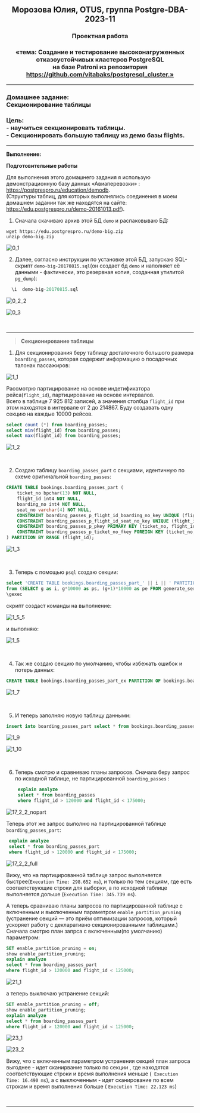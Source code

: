 **<div align="center"><h2>Морозова Юлия, OTUS, группа Postgre-DBA-2023-11</h2></div>**

**<div align=center><h3>Проектная работа</h3></div>**
**<div align=center><h3>«тема: Cоздание и тестирование высоконагруженных отказоустойчивых кластеров PostgreSQL 
</br>на базе Patroni из репозитория https://github.com/vitabaks/postgresql_cluster.»</h3></div>**

***
**<h3>Домашнее задание:
<br>Секционирование таблицы</h3>**

**<h3>Цель:
<br> - научиться секционировать таблицы.
<br> - Секционировать большую таблицу из демо базы flights.</h3>**


***

**Выполнение:**

**Подготовительные работы**

Для выполнения этого домашнего задания я использую демонстрационную базу данных «Авиаперевозки» : https://postgrespro.ru/education/demodb.
</br>(Cтруктуры таблиц, для которых выполнялись соединения в моем домашнем задании так же находятся на сайте: https://edu.postgrespro.ru/demo-20161013.pdf).

1. Сначала скачиваю архив этой БД ``demo`` и распаковываю БД:

``wget https://edu.postgrespro.ru/demo-big.zip`` 
</br>``unzip demo-big.zip``

![0_1](https://github.com/Y-M-Morozova/Postgre-DBA-2023-11_OTUS_Morozova_Yulia/assets/153178571/a6d4b958-ad8c-4af9-bcf5-caa54218d273)

2. Далее, согласно инструкции по установке этой БД, запускаю SQL-скрипт ``demo-big-20170815.sql``(он создает бд ``demo`` и наполняет её данными - фактически, это резервная копия, созданная утилитой ``pg_dump``):

```sql
  \i  demo-big-20170815.sql
```

![0_2_2](https://github.com/Y-M-Morozova/Postgre-DBA-2023-11_OTUS_Morozova_Yulia/assets/153178571/a15ec3b4-cfdb-4017-9180-2f10e60194a6)

![0_3](https://github.com/Y-M-Morozova/Postgre-DBA-2023-11_OTUS_Morozova_Yulia/assets/153178571/fd5e6656-6d07-484d-8c4c-deee5d4e8a5c)

<br/>  

***

>**Секционирование таблицы**

1. Для секционирования беру таблицу достаточного большого размера ``boarding_passes``, которая содержит информацию о посадочных талонах пассажиров:

![1_1](https://github.com/Y-M-Morozova/Postgre-DBA-2023-11_OTUS_Morozova_Yulia/assets/153178571/f7180259-50db-4579-8a92-267f8f4cbe7b)

Рассмотрю партицирование на основе индетификатора рейса(``flight_id``), партицирование на основе интервалов. 
</br>Всего в таблице 7 925 812 записей, а  значения столбца ``flight_id`` при этом находятся в интервале от 2 до 214867. Буду создавать одну секцию на каждые 10000 рейсов.

```sql
select count (*) from boarding_passes;
select min(flight_id) from boarding_passes; 
select max(flight_id) from boarding_passes;
```

![1_2](https://github.com/Y-M-Morozova/Postgre-DBA-2023-11_OTUS_Morozova_Yulia/assets/153178571/d524ad8d-204c-471b-9607-2754a6a4de3c)

<br/>


2. Создаю таблицу ``boarding_passes_part`` с секциами, идентичную по схеме оригинальной ``boarding_passes``:

```sql
CREATE TABLE bookings.boarding_passes_part (
	ticket_no bpchar(13) NOT NULL,
	flight_id int4 NOT NULL,
	boarding_no int4 NOT NULL,
	seat_no varchar(4) NOT NULL,
	CONSTRAINT boarding_passes_p_flight_id_boarding_no_key UNIQUE (flight_id, boarding_no),
	CONSTRAINT boarding_passes_p_flight_id_seat_no_key UNIQUE (flight_id, seat_no),
	CONSTRAINT boarding_passes_p_pkey PRIMARY KEY (ticket_no, flight_id),
	CONSTRAINT boarding_passes_p_ticket_no_fkey FOREIGN KEY (ticket_no,flight_id) REFERENCES bookings.ticket_flights(ticket_no,flight_id)
) PARTITION BY RANGE (flight_id);
```

![1_3](https://github.com/Y-M-Morozova/Postgre-DBA-2023-11_OTUS_Morozova_Yulia/assets/153178571/a885b390-c2e2-49bd-bf07-a71a46a67145)

<br/>

3. Теперь с помощью ``psql`` создаю секции:

```sql
select 'CREATE TABLE bookings.boarding_passes_part_' || i || ' PARTITION OF bookings.boarding_passes_part FOR VALUES FROM ('|| ps ||') TO ('|| pe ||');'
from (SELECT g as i, g*10000 as ps, (g+1)*10000 as pe FROM generate_series(0, (select max(bp.flight_id) from boarding_passes bp)/10000) g) sec
\gexec
```

скрипт создаст команды на выполнение:

![1_5_5](https://github.com/Y-M-Morozova/Postgre-DBA-2023-11_OTUS_Morozova_Yulia/assets/153178571/918fc195-5ef5-4cb0-96c0-b4431b311234)

и выполняю:

![1_5](https://github.com/Y-M-Morozova/Postgre-DBA-2023-11_OTUS_Morozova_Yulia/assets/153178571/3b3d19ae-285a-485d-97bf-12cac183a502)

<br/>

4. Так же создаю секцию по умолчанию, чтобы  избежать ошибок и потерь данных:

```sql
CREATE TABLE bookings.boarding_passes_part_ex PARTITION OF bookings.boarding_passes_part DEFAULT;
```

![1_7](https://github.com/Y-M-Morozova/Postgre-DBA-2023-11_OTUS_Morozova_Yulia/assets/153178571/41ea4f05-20eb-4a3c-9f3c-ed5e53c78fd1)

<br/>

5. И теперь заполняю новую таблицу данными:

```sql
insert into boarding_passes_part select * from bookings.boarding_passes;
```

![1_9](https://github.com/Y-M-Morozova/Postgre-DBA-2023-11_OTUS_Morozova_Yulia/assets/153178571/d12963c7-5f19-43c2-9536-cdac94c71056)

![1_10](https://github.com/Y-M-Morozova/Postgre-DBA-2023-11_OTUS_Morozova_Yulia/assets/153178571/929bb54a-a8c1-4800-9137-84fb7eeefe0e)

<br/>

6. Теперь смотрю и сравниваю планы запросов.
   Сначала беру запрос по исходной таблице, не партицированной ``boarding_passes`` :

   ```sql
	explain analyze
	select * from boarding_passes
	where flight_id > 120000 and flight_id < 175000;
   ```

![17_2_2_nopart](https://github.com/Y-M-Morozova/Postgre-DBA-2023-11_OTUS_Morozova_Yulia/assets/153178571/5d5974be-04c6-46d0-8742-ed59c37c6dc5)

Теперь этот же запрос выполню на партицированной таблице ``boarding_passes_part``:

   ```sql
	explain analyze
	select * from boarding_passes_part
	where flight_id > 120000 and flight_id < 175000;
   ```

![17_2_2_full](https://github.com/Y-M-Morozova/Postgre-DBA-2023-11_OTUS_Morozova_Yulia/assets/153178571/1ee71631-7eea-48f1-96a9-81e291ef0491)


Вижу, что на партицированной таблице запрос выполняется быстрее(``Execution Time: 298.652 ms``), и только по тем секциям, где есть соответствующие строки для выборки, а по исходной таблице выполняется дольше (``Execution Time: 345.739 ms``).

А теперь сравниваю планы запросов по партицированной таблице с включенным и выключенным параметром ``enable_partition_pruning`` (устранение секций — это приём оптимизации запросов, который ускоряет работу с декларативно секционированными таблицами.)
Сначала смотрю план запрса с включенным(по умолчанию) параметром:

```sql
SET enable_partition_pruning = on;
show enable_partition_pruning;
explain analyze
select * from boarding_passes_part
where flight_id > 120000 and flight_id < 125000;
```
![21_1](https://github.com/Y-M-Morozova/Postgre-DBA-2023-11_OTUS_Morozova_Yulia/assets/153178571/acf51d94-37a5-4d8a-aa7a-20d9f8dd3db6)

а теперь выключаю устранение секций:

```sql
SET enable_partition_pruning = off;
show enable_partition_pruning;
explain analyze
select * from boarding_passes_part
where flight_id > 120000 and flight_id < 125000;
```

![23_1](https://github.com/Y-M-Morozova/Postgre-DBA-2023-11_OTUS_Morozova_Yulia/assets/153178571/262dd86b-c68c-4670-a9ee-1873ec589ac4)

![23_2](https://github.com/Y-M-Morozova/Postgre-DBA-2023-11_OTUS_Morozova_Yulia/assets/153178571/cf2457e8-6058-48f8-8824-b2a402286282)

Вижу, что с включенным параметром устранения секций план запроса выгоднее - идет сканирвание только по секции , где находятся соответствующие строки и время выполнения меньше (`` Execution Time: 16.490 ms``), а с выключенным - идет сканирование по всем строкам и время выполнения больше ( ``Execution Time: 22.123 ms``)

<br/>

***



